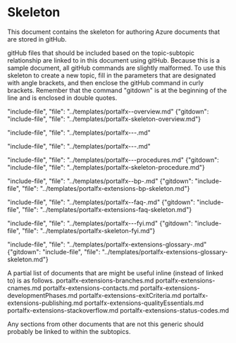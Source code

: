 # Skeleton

This document contains the skeleton for authoring Azure documents that are stored in gitHub.

<!-- topic name is a level 1 header at the beginning of the doc-->

gitHub files that should be included based on the topic-subtopic relationship are linked to in this document using gitHub.  Because this is a sample document, all gitHub commands are slightly malformed.  To use this skeleton to create a new topic, fill in the parameters that are designated with angle brackets, and then enclose the gitHub command in curly brackets. Remember that the command "gitdown" is at the beginning of the line and is enclosed in double quotes.

 <!--  required Overview document.  -->
 "include-file", "file": "../templates/portalfx-<major-area>-overview.md"
{"gitdown": "include-file", "file": "../templates/portalfx-skeleton-overview.md"}

<!--  optional subtopic documents. Use these when the topic goes deeper than an overview. The overview may contain a table that links to these sections, in addition to (or instead of) relying on the following links. -->
"include-file", "file": "../templates/portalfx-<major-area>-<topic>-<subtopic1>.md"

"include-file", "file": "../templates/portalfx-<major-area>-<topic>-<subtopic2>.md"

<!--  optional checklist document. Use this when there are specific steps to follow, or when there are specific tasks that the developer must verify as being completed.  -->
 "include-file", "file": "../templates/portalfx-<major-area>-<topic>-procedures.md"
{"gitdown": "include-file", "file": "../templates/portalfx-skeleton-procedure.md"}
  
<!--  optional Best Practices document -->
 "include-file", "file": "../templates/portalfx-<major-area>-bp-<topic>.md"
{"gitdown": "include-file", "file": "../templates/portalfx-extensions-bp-skeleton.md"}

<!--  optional FAQ document -->
 "include-file", "file": "../templates/portalfx-<major-area>-faq-<topic>.md"
{"gitdown": "include-file", "file": "../templates/portalfx-extensions-faq-skeleton.md"}
   
<!--  optional FYI document, for links that could not be included in the content within the natural flow of the doc -->

 "include-file", "file": "../templates/portalfx-<major-area>-<topic>-fyi.md"
{"gitdown": "include-file", "file": "../templates/portalfx-skeleton-fyi.md"}

<!--  required Glossary document.  -->
 "include-file", "file": "../templates/portalfx-extensions-glossary-<major-area>.md"
{"gitdown": "include-file", "file": "../templates/portalfx-extensions-glossary-skeleton.md"}

 A partial list of documents that are might be useful inline (instead of linked to) is as follows.
portalfx-extensions-branches.md
portalfx-extensions-cnames.md
portalfx-extensions-contacts.md
portalfx-extensions-developmentPhases.md
portalfx-extensions-exitCriteria.md
portalfx-extensions-publishing.md
portalfx-extensions-qualityEssentials.md
portalfx-extensions-stackoverflow.md
portalfx-extensions-status-codes.md

Any sections from other documents that are not this generic should probably be linked to within the subtopics.
